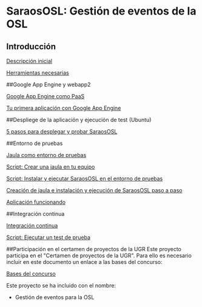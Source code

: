 # SaraosOSL: Gestión de eventos de la OSL

## Introducción

[Descripción inicial](https://github.com/miguelfabre/Proyecto/blob/master/documentacion/descripcion_inicial.md)

[Herramientas necesarias](https://github.com/miguelfabre/Proyecto/blob/master/documentacion/requeriments.md)

##Google App Engine y webapp2

[Google App Engine como PaaS](https://github.com/miguelfabre/Proyecto/blob/master/documentacion/gap_como_paas.md)

[Tu primera aplicación con Google App Engine](https://github.com/miguelfabre/Proyecto/blob/master/documentacion/primera_app_gap.md)

##Despliege de la aplicación y ejecución de test (Ubuntu)

[5 pasos para desplegar y probar SaraosOSL](https://github.com/miguelfabre/Proyecto/blob/master/documentacion/despliegue_5_pasos.md)

##Entorno de pruebas

[Jaula como entorno de pruebas](https://github.com/miguelfabre/Proyecto/blob/master/documentacion/jaulas_chroot.md)

[Script: Crear una jaula en tu equipo](https://github.com/miguelfabre/Proyecto/blob/master/documentacion/crear_jaula.md)

[Script: Instalar y ejecutar SaraosOSL en el entorno de pruebas](https://github.com/miguelfabre/Proyecto/blob/master/documentacion/instalacion_saraososl.md)

[Creación de jaula e instalación y ejecución de SaraosOSL paso a paso](https://github.com/miguelfabre/Proyecto/blob/master/documentacion/saraososl_paso_a_paso.md)

[Aplicación funcionando](http://pruebadriveiv.appspot.com/)

##Integración continua

[Integración continua](https://github.com/miguelfabre/Proyecto/blob/master/documentacion/integracion_continua.md)

[Script: Ejecutar un test de prueba](https://github.com/miguelfabre/Proyecto/blob/master/documentacion/ejecucion_test.md)

##Participación en el certamen de proyectos de la UGR
Este proyecto participa en el "Certamen de proyectos de la UGR". Para ello es necesario incluir en este documento un enlace a las bases del concurso:

[Bases del concurso](http://osl.ugr.es/bases-de-los-premios-a-proyectos-libres-de-la-ugr/)

Este proyecto se ha incluido con el nombre:

* Gestión de eventos para la OSL
